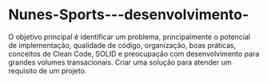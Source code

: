 # Nunes-Sports---desenvolvimento-
O objetivo principal é identificar um problema, principalmente o potencial de implementação, qualidade de código, organização, boas práticas, conceitos de Clean Code, SOLID e preocupação com desenvolvimento para grandes volumes transacionais. Criar uma solução para atender um requisito de um projeto.
